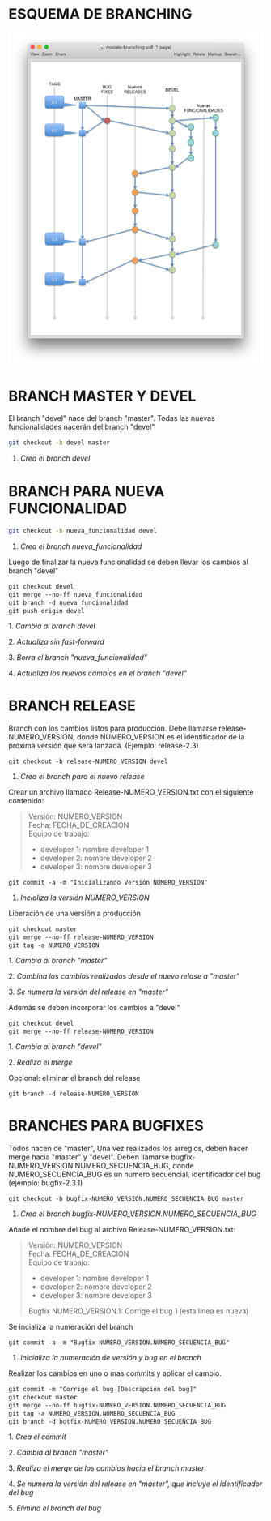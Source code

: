 # ESQUEMA DE BRANCHING

![Esquema de branching](https://raw.githubusercontent.com/zsyslog/branching-model/master/modelo-branching.png)

# BRANCH MASTER Y DEVEL

El branch "devel" nace del branch "master". Todas las nuevas funcionalidades nacerán del branch "devel"

```bash
git checkout -b devel master
```
1. <i>Crea el branch devel</i>

# BRANCH PARA NUEVA FUNCIONALIDAD

```bash
git checkout -b nueva_funcionalidad devel
```
1. <i>Crea el branch nueva_funcionalidad</i>

Luego de finalizar la nueva funcionalidad se deben llevar los cambios al branch "devel"

```
git checkout devel
git merge --no-ff nueva_funcionalidad
git branch -d nueva_funcionalidad
git push origin devel
```

<p>1. <i>Cambia al branch devel</i></p>
<p>2. <i>Actualiza sin fast-forward</i></p>
<p>3. <i>Borra el branch "nueva_funcionalidad"</i></p>
<p>4. <i>Actualiza los nuevos cambios en el branch "devel"</i></p>


# BRANCH RELEASE

Branch con los cambios listos para producción.
Debe llamarse release-NUMERO_VERSION, donde NUMERO_VERSION es el identificador de la próxima versión que será lanzada. (Ejemplo: release-2.3)
```
git checkout -b release-NUMERO_VERSION devel
```

1. <i>Crea el branch para el nuevo release</i>

Crear un archivo llamado Release-NUMERO_VERSION.txt con el siguiente contenido:

> Versión: NUMERO_VERSION<br>
> Fecha: FECHA_DE_CREACION<br>
> Equipo de trabajo: 
> - developer 1: nombre developer 1
> - developer 2: nombre developer 2
> - developer 3: nombre developer 3
 

```
git commit -a -m "Inicializando Versión NUMERO_VERSION"
```

1. <i>Incializa la versión NUMERO_VERSION</i>

Liberación de una versión a producción

```
git checkout master
git merge --no-ff release-NUMERO_VERSION
git tag -a NUMERO_VERSION
```

<p>1. <i>Cambia al branch "master"</i></p>
<p>2. <i>Combina los cambios realizados desde el nuevo relase a "master"</i></p>
<p>3. <i>Se numera la versión del release en "master"</i></p>

Además se deben incorporar los cambios a "devel"

```
git checkout devel
git merge --no-ff release-NUMERO_VERSION
```

<p>1. <i>Cambia al branch "devel"</i></p>
<p>2. <i>Realiza el merge</i></p>

Opcional: eliminar el branch del release

```
git branch -d release-NUMERO_VERSION
```

# BRANCHES PARA BUGFIXES

Todos nacen de "master", Una vez realizados los arreglos, deben hacer merge hacia "master" y "devel". Deben llamarse bugfix-NUMERO_VERSION.NUMERO_SECUENCIA_BUG, donde NUMERO_SECUENCIA_BUG es un numero secuencial, identificador del bug (ejemplo: bugfix-2.3.1)

```
git checkout -b bugfix-NUMERO_VERSION.NUMERO_SECUENCIA_BUG master
```

1. <i>Crea el branch bugfix-NUMERO_VERSION.NUMERO_SECUENCIA_BUG</i>

Añade el nombre del bug al archivo Release-NUMERO_VERSION.txt:

> Versión: NUMERO_VERSION<br>
> Fecha: FECHA_DE_CREACION<br>
> Equipo de trabajo: 
> - developer 1: nombre developer 1
> - developer 2: nombre developer 2
> - developer 3: nombre developer 3
> 
> Bugfix NUMERO_VERSION.1: Corrige el bug 1 (esta línea es nueva)

Se incializa la numeración del branch

```
git commit -a -m "Bugfix NUMERO_VERSION.NUMERO_SECUENCIA_BUG"
```

1. <i>Inicializa la numeración de versión y bug en el branch</i>

Realizar los cambios en uno o mas commits y aplicar el cambio.

```
git commit -m "Corrige el bug [Descripción del bug]" 
git checkout master 
git merge --no-ff bugfix-NUMERO_VERSION.NUMERO_SECUENCIA_BUG 
git tag -a NUMERO_VERSION.NUMERO_SECUENCIA_BUG 
git branch -d hotfix-NUMERO_VERSION.NUMERO_SECUENCIA_BUG 
```

<p>1. <i>Crea el commit</i></p>
<p>2. <i>Cambia al branch "master"</i></p>
<p>3. <i>Realiza el merge de los cambios hacia el branch master</i></p>
<p>4. <i>Se numera la versión del release en "master", que incluye el identificador del bug</i></p>
<p>5. <i>Elimina el branch del bug</i></p>
